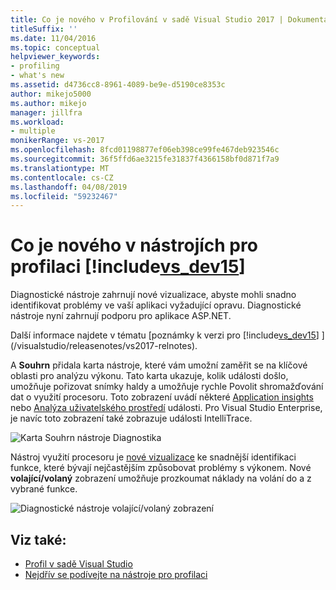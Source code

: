 ```yaml
---
title: Co je nového v Profilování v sadě Visual Studio 2017 | Dokumentace Microsoftu
titleSuffix: ''
ms.date: 11/04/2016
ms.topic: conceptual
helpviewer_keywords:
- profiling
- what's new
ms.assetid: d4736cc8-8961-4089-be9e-d5190ce8353c
author: mikejo5000
ms.author: mikejo
manager: jillfra
ms.workload:
- multiple
monikerRange: vs-2017
ms.openlocfilehash: 8fcd01198877ef06eb398ce99fe467deb923546c
ms.sourcegitcommit: 36f5ffd6ae3215fe31837f4366158bf0d871f7a9
ms.translationtype: MT
ms.contentlocale: cs-CZ
ms.lasthandoff: 04/08/2019
ms.locfileid: "59232467"
---
```

# <a name="whats-new-in-profiling-tools-in-includevsdev15miscincludesvsdev15mdmd"></a>Co je nového v nástrojích pro profilaci [!include[vs_dev15](../misc/includes/vs_dev15_md.md)]

Diagnostické nástroje zahrnují nové vizualizace, abyste mohli snadno identifikovat problémy ve vaší aplikaci vyžadující opravu. Diagnostické nástroje nyní zahrnují podporu pro aplikace ASP.NET.

Další informace najdete v tématu [poznámky k verzi pro [!include[vs_dev15](../misc/includes/vs_dev15_md.md)] ](/visualstudio/releasenotes/vs2017-relnotes).

A **Souhrn** přidala karta nástroje, které vám umožní zaměřit se na klíčové oblasti pro analýzu výkonu. Tato karta ukazuje, kolik události došlo, umožňuje pořizovat snímky haldy a umožňuje rychle Povolit shromažďování dat o využití procesoru. Toto zobrazení uvádí některé [Application insights](/azure/azure-monitor/app/visual-studio) nebo [Analýza uživatelského prostředí](/visualstudio/releasenotes/vs2017-relnotes) události. Pro Visual Studio Enterprise, je navíc toto zobrazení také zobrazuje události IntelliTrace.

![Karta Souhrn nástroje Diagnostika](../profiling/media/diag-tools-summary-tab-2.png "DiagToolsSummaryTab")

Nástroj využití procesoru je [nové vizualizace](../profiling/Beginners-Guide-to-Performance-Profiling.md) ke snadnější identifikaci funkce, které bývají nejčastějším způsobovat problémy s výkonem. Nové **volající/volaný** zobrazení umožňuje prozkoumat náklady na volání do a z vybrané funkce.

![Diagnostické nástroje volající/volaný zobrazení](../profiling/media/diag-tools-caller-callee-2.png "DiagToolsCallerCallee")

## <a name="see-also"></a>Viz také:

- [Profil v sadě Visual Studio](../profiling/index.md)
- [Nejdřív se podívejte na nástroje pro profilaci](../profiling/profiling-feature-tour.md)